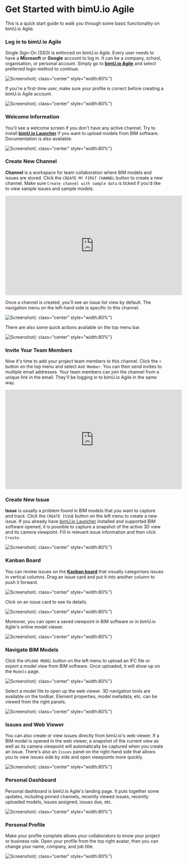 # Get Started with bimU.io Agile
This is a quick start guide to walk you through some basic functionality on bimU.io Agile.

### Log in to bimU.io Agile
Single Sign-On (SSO) is enforced on bimU.io Agile. Every user needs to have a **Microsoft** or **Google** account to log in. It can be a company, school, organisation, or personal account. Simply go to **<a href="https://agile.bimu.io" target="_blank">bimU.io Agile</a>** and select preferred login method to continue.

![Screenshot](../images/checkversion.png){: class="center" style="width:80%"}

If you're a first-time user, make sure your profile is correct before creating a bimU.io Agile account.

![Screenshot](../images/checkversion.png){: class="center" style="width:80%"}

### Welcome Information
You'll see a welcome screen if you don't have any active channel. Try to install **<a href="/" target="_blank">bimU.io Launcher</a>** if you want to upload models from BIM software. Documentation is also available.

![Screenshot](../images/checkversion.png){: class="center" style="width:80%"}

### Create New Channel
**Channel** is a workspace for team collaboration where BIM models and issues are stored. Click the `CREATE MY FIRST CHANNEL` button to create a new channel. Make sure ``Create channel with sample data`` is ticked if you'd like to view sample issues and sample models.

<iframe class="center" width="560" height="315" src="https://www.youtube.com/embed/tDmP-81b4Bw" frameborder="0" allow="accelerometer; autoplay; encrypted-media; gyroscope; picture-in-picture" allowfullscreen></iframe>

Once a channel is created, you'll see an issue list view by default. The navigation menu on the left-hand side is specific to this channel.

![Screenshot](../images/checkversion.png){: class="center" style="width:80%"}

There are also some quick actions available on the top menu bar.

![Screenshot](../images/checkversion.png){: class="center" style="width:80%"}

### Invite Your Team Members
Now it's time to add your project team members to this channel. Click the ``+`` button on the top menu and select ``Add Member``. You can then send invites to multiple email addresses. Your team members can join the channel from a unique link in the email. They'll be logging in to bimU.io Agile in the same way.

<iframe class="center" width="560" height="315" src="https://www.youtube.com/embed/pNdLNfIn8Yg" frameborder="0" allow="accelerometer; autoplay; encrypted-media; gyroscope; picture-in-picture" allowfullscreen></iframe>

### Create New Issue
**Issue** is usually a problem found in BIM models that you want to capture and track. Click the ``CREATE ISSUE`` button on the left menu to create a new issue. If you already have [bimU.io Launcher](/upload-a-bim-model#install-bimuio-launcher) installed and supported BIM software opened, it is possible to capture a snapshot of the active 3D view and its camera viewpoint. Fill in relevant issue information and then click ``Create``.

![Screenshot](../images/checkversion.png){: class="center" style="width:80%"}

### Kanban Board
You can review issues on the **<a href="https://en.wikipedia.org/wiki/Kanban_board" target="_blank">Kanban board</a>** that visually categorises issues in vertical columns. Drag an issue card and put it into another column to push it forward.

![Screenshot](../images/checkversion.png){: class="center" style="width:80%"}

Click on an issue card to see its details.

![Screenshot](../images/checkversion.png){: class="center" style="width:80%"}

Moreover, you can open a saved viewpoint in BIM software or in bimU.io Agile's online model viewer.

![Screenshot](../images/checkversion.png){: class="center" style="width:80%"}

### Navigate BIM Models
Click the ``UPLOAD MODEL`` button on the left menu to upload an IFC file or export a model view from BIM software. Once uploaded, it will show up on the ``Models`` page.

![Screenshot](../images/checkversion.png){: class="center" style="width:80%"}

Select a model file to open up the web viewer. 3D navigation tools are available on the toolbar. Element properties, model metadata, etc. can be viewed from the right panels.

![Screenshot](../images/checkversion.png){: class="center" style="width:80%"}

### Issues and Web Viewer
You can also create or view issues directly from bimU.io's web viewer. If a BIM model is opened in the web viewer, a snapshot of the current view as well as its camera viewpoint will automatically be captured when you create an issue. There's also an ``Issues`` panel on the right-hand side that allows you to view issues side by side and open viewpoints more quickly. 

![Screenshot](../images/checkversion.png){: class="center" style="width:80%"}

### Personal Dashboard
Personal dashboard is bimU.io Agile's landing page. It puts together some updates, including pinned channels, recently viewed issues, recently uploaded models, issues assigned, issues due, etc.

![Screenshot](../images/checkversion.png){: class="center" style="width:80%"}

### Personal Profile
Make your profile complete allows your collaborators to know your project or business role. Open your profile from the top right avatar, then you can change your name, company, and job title. 

![Screenshot](../images/checkversion.png){: class="center" style="width:80%"}
